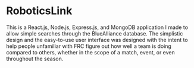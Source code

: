 # RoboticsLink

This is a React.js, Node.js, Express.js, and MongoDB application I made to allow simple searches through the BlueAlliance database. The simplistic design and the easy-to-use user interface was designed with the intent to help people unfamiliar with FRC figure out how well a team is doing compared to others, whether in the scope of a match, event, or even throughout the season.
